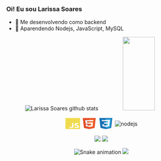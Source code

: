 ### Oi! Eu sou Larissa Soares 

- 🔭 Me desenvolvendo como backend
- 🌱 Aparendendo Nodejs, JavaScript, MySQL

<div align="center">  
  <img width="49%" height="195px" src="https://github-readme-stats.vercel.app/api?username=techcomlari&show_icons=true&count_private=true&hide_border=true&title_color=7816EE&icon_color=00bfbf&text_color=C016EE&bg_color=00000000" alt="Larissa Soares github stats" /> 
  
  <img width="41%" height="195px" src="https://github-readme-stats.vercel.app/api/top-langs/?username=techcomlari&layout=compact&hide_border=true&title_color=7816EE&text_color=C016EE&bg_color=00000000" />
</div>

<div align="center" valign="top"><br>
  <img align="center" alt="Js" height="30" width="40" src="https://raw.githubusercontent.com/devicons/devicon/master/icons/javascript/javascript-plain.svg">
  <img align="center" alt="HTML" height="30" width="40" src="https://raw.githubusercontent.com/devicons/devicon/master/icons/html5/html5-original.svg">
  <img align="center" alt="CSS" height="30" width="40" src="https://raw.githubusercontent.com/devicons/devicon/master/icons/css3/css3-original.svg">
  <img align="center" alt="nodejs" height="30" width="40" src="https://cdn.worldvectorlogo.com/logos/nodejs-icon.svg">

</div><br>

<div align="center">
  <a href="https://www.instagram.com/techcomlari/" target="_blank"><img src="https://img.shields.io/badge/-Instagram-%23E4405F?style=for-the-badge&logo=instagram&logoColor=white" target="_blank"></a>
  <a href="https://www.linkedin.com/in/larissa-soares-tech/" target="_blank"><img src="https://img.shields.io/badge/-LinkedIn-%230077B5?style=for-the-badge&logo=linkedin&logoColor=white" target="_blank"></a> 
</div>

<div align="center">
  
  ![Snake animation](https://github.com/techcomlari/techcomlari/blob/output/github-contribution-grid-snake.svg) <img width="75" src="https://user-images.githubusercontent.com/92824872/176094678-9649daef-19fc-43c1-8ecb-259f14edc793.png">
</div>
